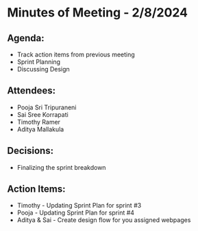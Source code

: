 # Minutes of Meeting - 2/8/2024

## Agenda:
- Track action items from previous meeting
- Sprint Planning
- Discussing Design

## Attendees:
- Pooja Sri Tripuraneni
- Sai Sree Korrapati
- Timothy Ramer
- Aditya Mallakula

## Decisions:
- Finalizing the sprint breakdown

## Action Items:
- Timothy - Updating Sprint Plan for sprint #3
- Pooja - Updating Sprint Plan for sprint #4
- Aditya & Sai - Create design flow for you assigned webpages


